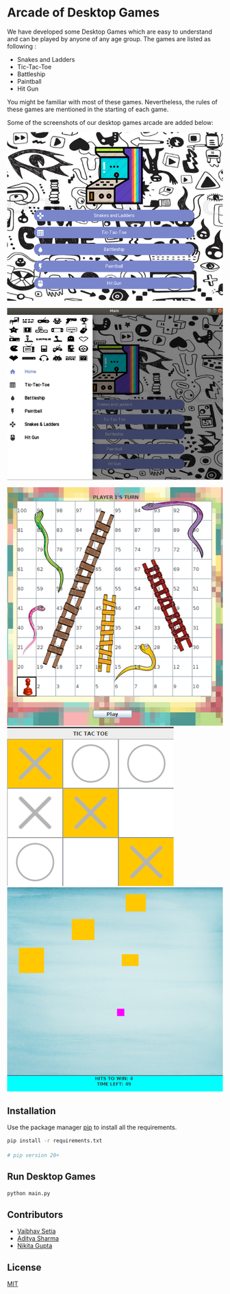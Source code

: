 # Arcade of Desktop Games

We have developed some Desktop Games which are easy to understand and can be played by anyone of any age group.
The games are listed as following :

* Snakes and Ladders
* Tic-Tac-Toe
* Battleship
* Paintball
* Hit Gun

You might be familiar with most of these games. Nevertheless, the rules of these games are mentioned in the starting of each game.


Some of the screenshots of our desktop games arcade are added below: 

![Homepage](screenshots/arcade.png)

![Navigation Bar](screenshots/navigation.png)

![Snakes and Ladder](screenshots/snakeladder.png)
![Tic-Tac-Toe](screenshots/tictac.png)
![Paintball](screenshots/paintball.png)

## Installation

Use the package manager [pip](https://pip.pypa.io/en/stable/) to install all the requirements.

```bash
pip install -r requirements.txt

# pip version 20+
```

## Run Desktop Games

```python
python main.py
```

## Contributors
* [Vaibhav Setia](https://github.com/vaibhav-setia)
* [Aditya Sharma](https://github.com/dadhichaditya)
* [Nikita Gupta](https://github.com/nikitagupta1006)


## License
[MIT](https://choosealicense.com/licenses/mit/)
